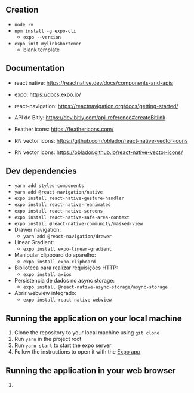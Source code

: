 ## Creation
- `node -v`
- `npm install -g expo-cli`
  - `expo --version`
- `expo init mylinkshortener`
  - blank template

## Documentation
- react native: https://reactnative.dev/docs/components-and-apis
- expo: https://docs.expo.io/
- react-navigation: https://reactnavigation.org/docs/getting-started/
- API do Bitly: https://dev.bitly.com/api-reference#createBitlink

- Feather icons: https://feathericons.com/
- RN vector icons: https://github.com/oblador/react-native-vector-icons
- RN vector icons: https://oblador.github.io/react-native-vector-icons/

## Dev dependencies
- `yarn add styled-components`
- `yarn add @react-navigation/native`
- `expo install react-native-gesture-handler`
- `expo install react-native-reanimated`
- `expo install react-native-screens`
- `expo install react-native-safe-area-context`
- `expo install @react-native-community/masked-view`
- Drawer navigation:
  - `yarn add @react-navigation/drawer`
- Linear Gradient:
  - `expo install expo-linear-gradient`
- Manipular clipboard do aparelho:
  - `expo install expo-clipboard`
- Biblioteca para realizar requisições HTTP:
  - `expo install axios`
- Persistencia de dados no async storage:
  - `expo install @react-native-async-storage/async-storage`
- Abrir webview integrado:
  - `expo install react-native-webview`

## Running the application on your local machine
1. Clone the repository to your local machine using `git clone`
1. Run `yarn` in the project root
1. Run `yarn start` to start the expo server
1. Follow the instructions to open it with the [Expo app](https://expo.io/)

## Running the application in your web browser
1. 
